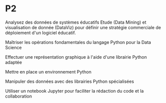 # P2
Analysez des données de systèmes éducatifs
Etude (Data Mining) et visualisation de donnée (DataViz) pour définir une stratégie commerciale de déploiement d'un logiciel éducatif. 


  Maîtriser les opérations fondamentales du langage Python pour la Data Science
  
  Effectuer une représentation graphique à l'aide d'une librairie Python adaptée
  
  Mettre en place un environnement Python
  
  Manipuler des données avec des librairies Python spécialisées
  
  Utiliser un notebook Jupyter pour faciliter la rédaction du code et la collaboration
